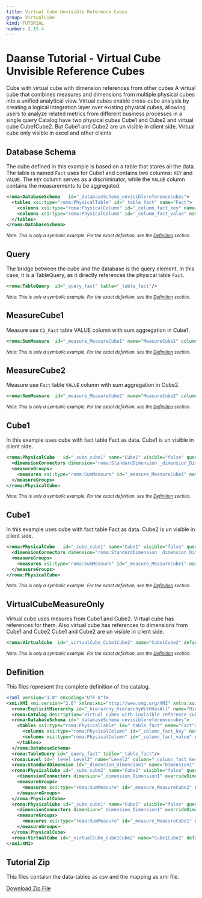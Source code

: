 ```yaml
---
title: Virtual Cube Unvisible Reference Cubes
group: VirtualCube
kind: TUTORIAL
number: 2.15.4
---
```

# Daanse Tutorial - Virtual Cube Unvisible Reference Cubes

Cube with virtual cube with dimension references from other cubes
A virtual cube that combines measures and dimensions from multiple physical cubes into a unified analytical view.
Virtual cubes enable cross-cube analysis by creating a logical integration layer over existing physical cubes,
allowing users to analyze related metrics from different business processes in a single query
Catalog have two physical cubes Cube1 and Cube2 and virtual cube Cube1Cube2.
But Cube1 and Cube2 are un visible in client side.
Virtual cube only visible in excel and other clients


## Database Schema

The cube defined in this example is based on a table that stores all the data.
The table is named `Fact` uses for Cube1 and contains two columns: `KEY` and `VALUE`.
The `KEY` column serves as a discriminator, while the `VALUE` column contains the measurements to be aggregated.


```xml
<roma:DatabaseSchema   id="_databaseSchema_unvisiblereferencecubes">
  <tables xsi:type="roma:PhysicalTable" id="_table_fact" name="Fact">
    <columns xsi:type="roma:PhysicalColumn" id="_column_fact_key" name="KEY"/>
    <columns xsi:type="roma:PhysicalColumn" id="_column_fact_value" name="VALUE" type="Integer"/>
  </tables>
</roma:DatabaseSchema>

```
*<small>Note: This is only a symbolic example. For the exact definition, see the [Definition](#definition) section.</small>*
## Query

The bridge between the cube and the database is the query element. In this case, it is a TableQuery,
as it directly references the physical table `Fact`.


```xml
<roma:TableQuery  id="_query_fact" table="_table_fact"/>

```
*<small>Note: This is only a symbolic example. For the exact definition, see the [Definition](#definition) section.</small>*
## MeasureCube1

Measure use `C1_Fact` table VALUE column with sum aggregation in Cube1.


```xml
<roma:SumMeasure  id="_measure_MeasureCube1" name="MeasureCube1" column="_column_fact_value"/>

```
*<small>Note: This is only a symbolic example. For the exact definition, see the [Definition](#definition) section.</small>*
## MeasureCube2

Measure use `Fact` table `VALUE` column with sum aggregation in Cube2.


```xml
<roma:SumMeasure  id="_measure_MeasureCube2" name="MeasureCube2" column="_column_fact_value"/>

```
*<small>Note: This is only a symbolic example. For the exact definition, see the [Definition](#definition) section.</small>*
## Cube1

In this example uses cube with fact table Fact as data.
Cube1 is un visible in client side.


```xml
<roma:PhysicalCube   id="_cube_cube1" name="Cube1" visible="false" query="_query_fact">
  <dimensionConnectors dimension="roma:StandardDimension _dimension_Dimension1" overrideDimensionName="Cube1Dimension1" id="_dc_cube1Dimension1"/>
  <measureGroups>
    <measures xsi:type="roma:SumMeasure" id="_measure_MeasureCube1" name="MeasureCube1" column="_column_fact_value"/>
  </measureGroups>
</roma:PhysicalCube>

```
*<small>Note: This is only a symbolic example. For the exact definition, see the [Definition](#definition) section.</small>*
## Cube1

In this example uses cube with fact table Fact as data.
Cube2 is un visible in client side.


```xml
<roma:PhysicalCube   id="_cube_cube1" name="Cube1" visible="false" query="_query_fact">
  <dimensionConnectors dimension="roma:StandardDimension _dimension_Dimension1" overrideDimensionName="Cube1Dimension1" id="_dc_cube1Dimension1"/>
  <measureGroups>
    <measures xsi:type="roma:SumMeasure" id="_measure_MeasureCube1" name="MeasureCube1" column="_column_fact_value"/>
  </measureGroups>
</roma:PhysicalCube>

```
*<small>Note: This is only a symbolic example. For the exact definition, see the [Definition](#definition) section.</small>*
## VirtualCubeMeasureOnly

Virtual cube uses mesures from Cube1 and Cube2. Virtual cube has references for them.
Also virtual cube has references to dimensions from Cube1 and Cube2
Cube1 and Cube2 are un visible in client side.


```xml
<roma:VirtualCube  id="_virtualCube_Cube1Cube2" name="Cube1Cube2" defaultMeasure="roma:SumMeasure _measure_MeasureCube1" dimensionConnectors="_dc_cube1Dimension1 _dc_cube2Dimension1" referencedMeasures="roma:SumMeasure _measure_MeasureCube1 roma:SumMeasure _measure_MeasureCube2"/>

```
*<small>Note: This is only a symbolic example. For the exact definition, see the [Definition](#definition) section.</small>*

## Definition

This files represent the complete definition of the catalog.

```xml
<?xml version="1.0" encoding="UTF-8"?>
<xmi:XMI xmi:version="2.0" xmlns:xmi="http://www.omg.org/XMI" xmlns:xsi="http://www.w3.org/2001/XMLSchema-instance" xmlns:roma="https://www.daanse.org/spec/org.eclipse.daanse.rolap.mapping">
  <roma:ExplicitHierarchy id="_hierarchy_HierarchyWithHasAll" name="HierarchyWithHasAll" hasAll="false" primaryKey="_column_fact_key" query="_query_fact" levels="_level_Level2"/>
  <roma:Catalog description="Virtual cubes with invisible reference cubes" name="Daanse Tutorial - Virtual Cube Unvisible Reference Cubes" cubes="_cube_cube1 _cube_cube2 _virtualCube_Cube1Cube2" dbschemas="_databaseSchema_unvisiblereferencecubes"/>
  <roma:DatabaseSchema id="_databaseSchema_unvisiblereferencecubes">
    <tables xsi:type="roma:PhysicalTable" id="_table_fact" name="Fact">
      <columns xsi:type="roma:PhysicalColumn" id="_column_fact_key" name="KEY"/>
      <columns xsi:type="roma:PhysicalColumn" id="_column_fact_value" name="VALUE" type="Integer"/>
    </tables>
  </roma:DatabaseSchema>
  <roma:TableQuery id="_query_fact" table="_table_fact"/>
  <roma:Level id="_level_Level2" name="Level2" column="_column_fact_key"/>
  <roma:StandardDimension id="_dimension_Dimension1" name="Dimension1" hierarchies="_hierarchy_HierarchyWithHasAll"/>
  <roma:PhysicalCube id="_cube_cube2" name="Cube2" visible="false" query="_query_fact">
    <dimensionConnectors dimension="_dimension_Dimension1" overrideDimensionName="Cube2Dimension1" id="_dc_cube2Dimension1"/>
    <measureGroups>
      <measures xsi:type="roma:SumMeasure" id="_measure_MeasureCube2" name="MeasureCube2" column="_column_fact_value"/>
    </measureGroups>
  </roma:PhysicalCube>
  <roma:PhysicalCube id="_cube_cube1" name="Cube1" visible="false" query="_query_fact">
    <dimensionConnectors dimension="_dimension_Dimension1" overrideDimensionName="Cube1Dimension1" id="_dc_cube1Dimension1"/>
    <measureGroups>
      <measures xsi:type="roma:SumMeasure" id="_measure_MeasureCube1" name="MeasureCube1" column="_column_fact_value"/>
    </measureGroups>
  </roma:PhysicalCube>
  <roma:VirtualCube id="_virtualCube_Cube1Cube2" name="Cube1Cube2" defaultMeasure="_measure_MeasureCube1" dimensionConnectors="_dc_cube1Dimension1 _dc_cube2Dimension1" referencedMeasures="_measure_MeasureCube1 _measure_MeasureCube2"/>
</xmi:XMI>

```



## Tutorial Zip
This files contaisn the data-tables as csv and the mapping as xmi file.

<a href="./zip/tutorial.virtualcube.unvisiblereferencecubes.zip" download>Download Zip File</a>
